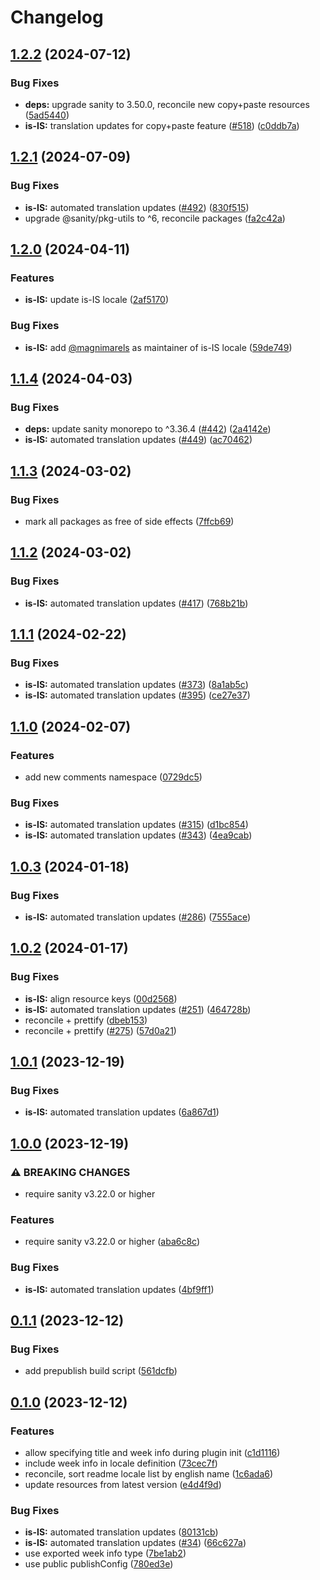 # Changelog

## [1.2.2](https://github.com/sanity-io/locales/compare/locale-is-is-v1.2.1...locale-is-is-v1.2.2) (2024-07-12)


### Bug Fixes

* **deps:** upgrade sanity to 3.50.0, reconcile new copy+paste resources ([5ad5440](https://github.com/sanity-io/locales/commit/5ad5440692ba75d76b5de468a5ed5cdfd01de995))
* **is-IS:** translation updates for copy+paste feature ([#518](https://github.com/sanity-io/locales/issues/518)) ([c0ddb7a](https://github.com/sanity-io/locales/commit/c0ddb7a85b023dd368f76583dc8e1e1fc4bc1fdf))

## [1.2.1](https://github.com/sanity-io/locales/compare/locale-is-is-v1.2.0...locale-is-is-v1.2.1) (2024-07-09)


### Bug Fixes

* **is-IS:** automated translation updates ([#492](https://github.com/sanity-io/locales/issues/492)) ([830f515](https://github.com/sanity-io/locales/commit/830f5155922dcfe1ba66ad1fbe69157e4c06b42b))
* upgrade @sanity/pkg-utils to ^6, reconcile packages ([fa2c42a](https://github.com/sanity-io/locales/commit/fa2c42a0e8550ead90dcc61fe1abcecdacf8fd20))

## [1.2.0](https://github.com/sanity-io/locales/compare/locale-is-is-v1.1.4...locale-is-is-v1.2.0) (2024-04-11)


### Features

* **is-IS:** update is-IS locale ([2af5170](https://github.com/sanity-io/locales/commit/2af5170e91c3eefbee4e49aa828cb3ed5d27d0d8))


### Bug Fixes

* **is-IS:** add [@magnimarels](https://github.com/magnimarels) as maintainer of is-IS locale ([59de749](https://github.com/sanity-io/locales/commit/59de7494197a1f444885c72707eaf295b2ee88fc))

## [1.1.4](https://github.com/sanity-io/locales/compare/locale-is-is-v1.1.3...locale-is-is-v1.1.4) (2024-04-03)


### Bug Fixes

* **deps:** update sanity monorepo to ^3.36.4 ([#442](https://github.com/sanity-io/locales/issues/442)) ([2a4142e](https://github.com/sanity-io/locales/commit/2a4142e6e50eb5992b3432169cd71676c353276f))
* **is-IS:** automated translation updates ([#449](https://github.com/sanity-io/locales/issues/449)) ([ac70462](https://github.com/sanity-io/locales/commit/ac704621ad6274d9c2f3e753de74c8c04c564842))

## [1.1.3](https://github.com/sanity-io/locales/compare/locale-is-is-v1.1.2...locale-is-is-v1.1.3) (2024-03-02)


### Bug Fixes

* mark all packages as free of side effects ([7ffcb69](https://github.com/sanity-io/locales/commit/7ffcb6939ba729c3c6c528d81e14a833b9096f50))

## [1.1.2](https://github.com/sanity-io/locales/compare/locale-is-is-v1.1.1...locale-is-is-v1.1.2) (2024-03-02)


### Bug Fixes

* **is-IS:** automated translation updates ([#417](https://github.com/sanity-io/locales/issues/417)) ([768b21b](https://github.com/sanity-io/locales/commit/768b21b484dba1f4c588d15719766d2626cf3842))

## [1.1.1](https://github.com/sanity-io/locales/compare/locale-is-is-v1.1.0...locale-is-is-v1.1.1) (2024-02-22)


### Bug Fixes

* **is-IS:** automated translation updates ([#373](https://github.com/sanity-io/locales/issues/373)) ([8a1ab5c](https://github.com/sanity-io/locales/commit/8a1ab5ccf30d92e20381c48f1bf801a386584fdb))
* **is-IS:** automated translation updates ([#395](https://github.com/sanity-io/locales/issues/395)) ([ce27e37](https://github.com/sanity-io/locales/commit/ce27e37b3e32e4dd59c5ecfd2484414d52ea2eec))

## [1.1.0](https://github.com/sanity-io/locales/compare/locale-is-is-v1.0.3...locale-is-is-v1.1.0) (2024-02-07)


### Features

* add new comments namespace ([0729dc5](https://github.com/sanity-io/locales/commit/0729dc52cd29ac2611250663a32a7f1a5a039500))


### Bug Fixes

* **is-IS:** automated translation updates ([#315](https://github.com/sanity-io/locales/issues/315)) ([d1bc854](https://github.com/sanity-io/locales/commit/d1bc85402c45ff5c44185cb1dc0e11bc697d04f1))
* **is-IS:** automated translation updates ([#343](https://github.com/sanity-io/locales/issues/343)) ([4ea9cab](https://github.com/sanity-io/locales/commit/4ea9cab0048cf488b111db901d56434261879448))

## [1.0.3](https://github.com/sanity-io/locales/compare/locale-is-is-v1.0.2...locale-is-is-v1.0.3) (2024-01-18)


### Bug Fixes

* **is-IS:** automated translation updates ([#286](https://github.com/sanity-io/locales/issues/286)) ([7555ace](https://github.com/sanity-io/locales/commit/7555aceb35658ca7283ca8e4e7f1833c7dcffe66))

## [1.0.2](https://github.com/sanity-io/locales/compare/locale-is-is-v1.0.1...locale-is-is-v1.0.2) (2024-01-17)


### Bug Fixes

* **is-IS:** align resource keys ([00d2568](https://github.com/sanity-io/locales/commit/00d2568c9a7e09465c679e7badbf44849c22a7a3))
* **is-IS:** automated translation updates ([#251](https://github.com/sanity-io/locales/issues/251)) ([464728b](https://github.com/sanity-io/locales/commit/464728b142bd1cd8721c564430aa6e9abb45390b))
* reconcile + prettify ([dbeb153](https://github.com/sanity-io/locales/commit/dbeb153fc3f80207e357a888431d2fd739617821))
* reconcile + prettify ([#275](https://github.com/sanity-io/locales/issues/275)) ([57d0a21](https://github.com/sanity-io/locales/commit/57d0a21e05f631d47d74a2c029c9dcc3993bc7b0))

## [1.0.1](https://github.com/sanity-io/locales/compare/locale-is-is-v1.0.0...locale-is-is-v1.0.1) (2023-12-19)


### Bug Fixes

* **is-IS:** automated translation updates ([6a867d1](https://github.com/sanity-io/locales/commit/6a867d19db544a9459365e51aaa4ff193bc0eb8c))

## [1.0.0](https://github.com/sanity-io/locales/compare/locale-is-is-v0.1.1...locale-is-is-v1.0.0) (2023-12-19)


### ⚠ BREAKING CHANGES

* require sanity v3.22.0 or higher

### Features

* require sanity v3.22.0 or higher ([aba6c8c](https://github.com/sanity-io/locales/commit/aba6c8c3fd4f6e11b193b96a3821420f72ccc47d))


### Bug Fixes

* **is-IS:** automated translation updates ([4bf9ff1](https://github.com/sanity-io/locales/commit/4bf9ff1f3d715be27624fefabf60f829679c28da))

## [0.1.1](https://github.com/sanity-io/locales/compare/locale-is-is-v0.1.0...locale-is-is-v0.1.1) (2023-12-12)


### Bug Fixes

* add prepublish build script ([561dcfb](https://github.com/sanity-io/locales/commit/561dcfb24ab12f98fcc590b0dbc2cf297ea60485))

## [0.1.0](https://github.com/sanity-io/locales/compare/locale-is-is-v0.0.1...locale-is-is-v0.1.0) (2023-12-12)


### Features

* allow specifying title and week info during plugin init ([c1d1116](https://github.com/sanity-io/locales/commit/c1d1116bab0c99c6506a9744e33d6cf282bf1c1b))
* include week info in locale definition ([73cec7f](https://github.com/sanity-io/locales/commit/73cec7fb69ac92a565282aac0d08f13b634372fb))
* reconcile, sort readme locale list by english name ([1c6ada6](https://github.com/sanity-io/locales/commit/1c6ada624e83307f820d6c4ce1e7560eaf94b151))
* update resources from latest version ([e4d4f9d](https://github.com/sanity-io/locales/commit/e4d4f9daf8c2566f3ee7c9b002ac6d0051a2734c))


### Bug Fixes

* **is-IS:** automated translation updates ([80131cb](https://github.com/sanity-io/locales/commit/80131cbddca6ce2fb2555dcf33d5d1b62032e044))
* **is-IS:** automated translation updates ([#34](https://github.com/sanity-io/locales/issues/34)) ([66c627a](https://github.com/sanity-io/locales/commit/66c627a9b2e490abb3abac307c96008cf209637c))
* use exported week info type ([7be1ab2](https://github.com/sanity-io/locales/commit/7be1ab27939e1836e000155c576362fb5f54bd3e))
* use public publishConfig ([780ed3e](https://github.com/sanity-io/locales/commit/780ed3e6d35198fedebd769e71bf1dcc09fc6528))
